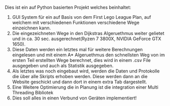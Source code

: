 Dies ist ein auf Python basierten Projekt welches beinhaltet:
1. GUI System für ein auf Basis von dem First Lego League Plan, auf welchem mit verschiedenen Funktionen verschiedene Wege einzeichnen kann.
2. Die eingezeichneten Wege in den Dijkstras Algeruethmus weiter gelietet und in ca. 30 sec. ausgerechnet(Ryzen 7 3800X, NVIDIA GeForce GTX 1650).
3. Diese Daten werden ein letztes mal für weitere Berechnungen eingelesen und mit einem A* Algeruethmus den schnellsten Weg von im ersten Teil erstellten Wege berechnet, dies wird in einem .csv File ausgegeben und auch als Statistik ausgegeben.
4. Als letztes was noch eingebaut wird, werden die Daten und Protokolle die über alle Skripts erhoben werden. Diese werden dann an die Website geschickt und dann dort in einem extra Tab dargestellt.
5. Eine Weitere Optimierung die in Planung ist die integration einer Multi Threading Bibliotek
6. Dies soll alles in einen Verbund von Geräten implementiert!